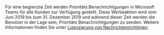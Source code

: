 Für eine begrenzte Zeit werden Prioritäts Benachrichtigungen in Microsoft Teams für alle Kunden zur Verfügung gestellt. Diese Werbeaktion wird vom Juni 2019 bis zum 31. Dezember 2019 und während dieser Zeit werden die Benutzer in der Lage sein, Prioritäts Benachrichtigungen zu senden. Weitere Informationen finden Sie unter [Lizenzierung von Nachrichtenrichtlinien](../teams-add-on-licensing/pri-message.md). 